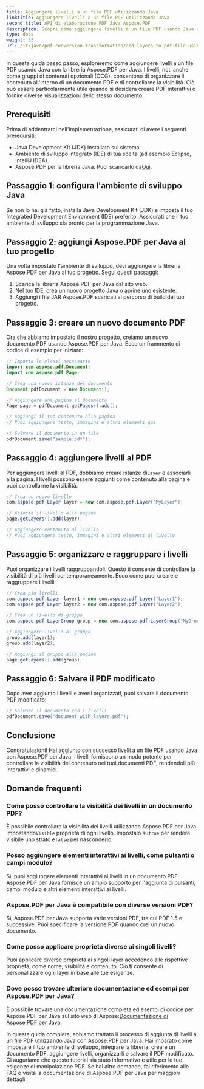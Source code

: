 ```yaml
---
title: Aggiungere livelli a un file PDF utilizzando Java
linktitle: Aggiungere livelli a un file PDF utilizzando Java
second_title: API di elaborazione PDF Java Aspose.PDF
description: Scopri come aggiungere livelli a un file PDF usando Java con Aspose.PDF per Java. Questa guida passo passo include il codice sorgente e copre la manipolazione PDF con facilità.
type: docs
weight: 33
url: /it/java/pdf-conversion-transformation/add-layers-to-pdf-file-using-java/
---
```

In questa guida passo passo, esploreremo come aggiungere livelli a un file PDF usando Java con la libreria Aspose.PDF per Java. I livelli, noti anche come gruppi di contenuti opzionali (OCG), consentono di organizzare il contenuto all'interno di un documento PDF e di controllarne la visibilità. Ciò può essere particolarmente utile quando si desidera creare PDF interattivi o fornire diverse visualizzazioni dello stesso documento.

## Prerequisiti
Prima di addentrarci nell'implementazione, assicurati di avere i seguenti prerequisiti:

- Java Development Kit (JDK) installato sul sistema.
- Ambiente di sviluppo integrato (IDE) di tua scelta (ad esempio Eclipse, IntelliJ IDEA).
-  Aspose.PDF per la libreria Java. Puoi scaricarlo da[Qui](https://releases.aspose.com/pdf/java/).

## Passaggio 1: configura l'ambiente di sviluppo Java
Se non lo hai già fatto, installa Java Development Kit (JDK) e imposta il tuo Integrated Development Environment (IDE) preferito. Assicurati che il tuo ambiente di sviluppo sia pronto per la programmazione Java.

## Passaggio 2: aggiungi Aspose.PDF per Java al tuo progetto
Una volta impostato l'ambiente di sviluppo, devi aggiungere la libreria Aspose.PDF per Java al tuo progetto. Segui questi passaggi:

1. Scarica la libreria Aspose.PDF per Java dal sito web.
2. Nel tuo IDE, crea un nuovo progetto Java o aprine uno esistente.
3. Aggiungi i file JAR Aspose.PDF scaricati al percorso di build del tuo progetto.

## Passaggio 3: creare un nuovo documento PDF
Ora che abbiamo impostato il nostro progetto, creiamo un nuovo documento PDF usando Aspose.PDF per Java. Ecco un frammento di codice di esempio per iniziare:

```java
// Importa le classi necessarie
import com.aspose.pdf.Document;
import com.aspose.pdf.Page;

// Crea una nuova istanza del documento
Document pdfDocument = new Document();

// Aggiungere una pagina al documento
Page page = pdfDocument.getPages().add();

// Aggiungi il tuo contenuto alla pagina
// Puoi aggiungere testo, immagini e altri elementi qui

// Salvare il documento in un file
pdfDocument.save("sample.pdf");
```

## Passaggio 4: aggiungere livelli al PDF
 Per aggiungere livelli al PDF, dobbiamo creare istanze di`Layer` e associarli alla pagina. I livelli possono essere aggiunti come contenuto alla pagina e puoi controllarne la visibilità.

```java
// Crea un nuovo livello
com.aspose.pdf.Layer layer = new com.aspose.pdf.Layer("MyLayer");

// Associa il livello alla pagina
page.getLayers().add(layer);

// Aggiungere contenuto al livello
// Puoi aggiungere testo, immagini o altri elementi al livello
```

## Passaggio 5: organizzare e raggruppare i livelli
Puoi organizzare i livelli raggruppandoli. Questo ti consente di controllare la visibilità di più livelli contemporaneamente. Ecco come puoi creare e raggruppare i livelli:

```java
// Crea più livelli
com.aspose.pdf.Layer layer1 = new com.aspose.pdf.Layer("Layer1");
com.aspose.pdf.Layer layer2 = new com.aspose.pdf.Layer("Layer2");

// Crea un livello di gruppo
com.aspose.pdf.LayerGroup group = new com.aspose.pdf.LayerGroup("MyGroup");

// Aggiungere livelli al gruppo
group.add(layer1);
group.add(layer2);

// Aggiungi il gruppo alla pagina
page.getLayers().add(group);
```

## Passaggio 6: Salvare il PDF modificato
Dopo aver aggiunto i livelli e averli organizzati, puoi salvare il documento PDF modificato:

```java
// Salvare il documento con i livelli
pdfDocument.save("document_with_layers.pdf");
```

## Conclusione
Congratulazioni! Hai aggiunto con successo livelli a un file PDF usando Java con Aspose.PDF per Java. I livelli forniscono un modo potente per controllare la visibilità del contenuto nei tuoi documenti PDF, rendendoli più interattivi e dinamici.

## Domande frequenti

### Come posso controllare la visibilità dei livelli in un documento PDF?
 È possibile controllare la visibilità dei livelli utilizzando Aspose.PDF per Java impostando`Visible` proprietà di ogni livello. Impostalo su`true` per rendere visibile uno strato e`false` per nasconderlo.

### Posso aggiungere elementi interattivi ai livelli, come pulsanti o campi modulo?
Sì, puoi aggiungere elementi interattivi ai livelli in un documento PDF. Aspose.PDF per Java fornisce un ampio supporto per l'aggiunta di pulsanti, campi modulo e altri elementi interattivi ai livelli.

### Aspose.PDF per Java è compatibile con diverse versioni PDF?
Sì, Aspose.PDF per Java supporta varie versioni PDF, tra cui PDF 1.5 e successive. Puoi specificare la versione PDF quando crei un nuovo documento.

### Come posso applicare proprietà diverse ai singoli livelli?
Puoi applicare diverse proprietà ai singoli layer accedendo alle rispettive proprietà, come nome, visibilità e contenuto. Ciò ti consente di personalizzare ogni layer in base alle tue esigenze.

### Dove posso trovare ulteriore documentazione ed esempi per Aspose.PDF per Java?
 È possibile trovare una documentazione completa ed esempi di codice per Aspose.PDF per Java sul sito web di Aspose:[Documentazione di Aspose.PDF per Java](https://reference.aspose.com/pdf/java/).


In questa guida completa, abbiamo trattato il processo di aggiunta di livelli a un file PDF utilizzando Java con Aspose.PDF per Java. Hai imparato come impostare il tuo ambiente di sviluppo, integrare la libreria, creare un documento PDF, aggiungere livelli, organizzarli e salvare il PDF modificato. Ci auguriamo che questo tutorial sia stato informativo e utile per le tue esigenze di manipolazione PDF. Se hai altre domande, fai riferimento alle FAQ o visita la documentazione di Aspose.PDF per Java per maggiori dettagli.